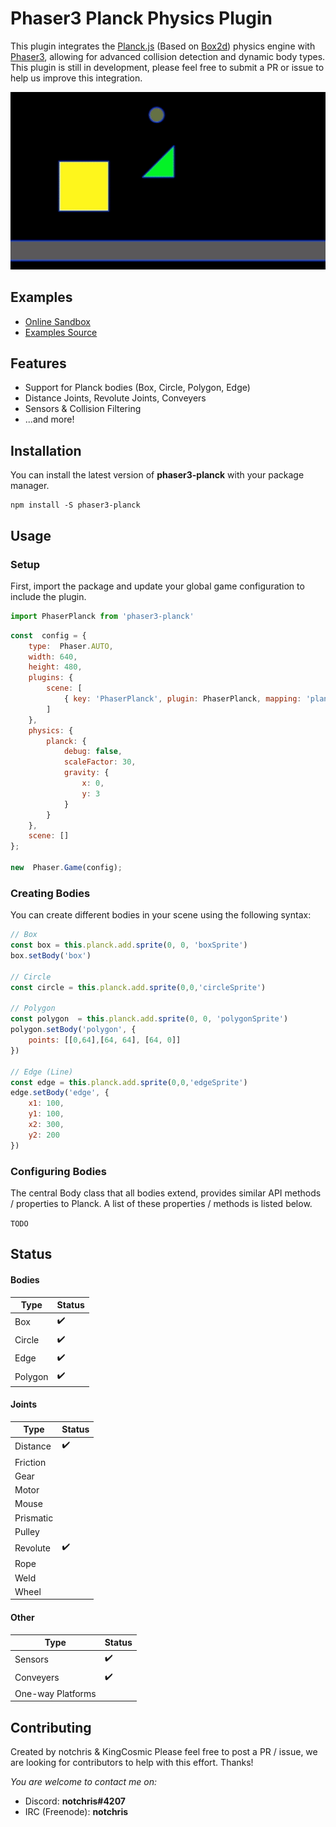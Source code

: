 # Phaser3 Planck Physics Plugin
This plugin integrates the [Planck.js](http://piqnt.com/planck.js/) (Based on [Box2d](http://box2d.org/documentation/)) physics engine with [Phaser3](https://phaser.io/phaser3), allowing for advanced collision detection and dynamic body types. This plugin is still in development, please feel free to submit a PR or issue to help us improve this integration.

![](./example.gif)

## Examples
* [Online Sandbox](https://notchris.net/phaser3-planck/)
* [Examples Source](https://github.com/notchris/phaser3-planck/tree/master/src/scenes)

## Features
* Support for Planck bodies (Box, Circle, Polygon, Edge)
* Distance Joints, Revolute Joints, Conveyers
* Sensors & Collision Filtering
* ...and more!

## Installation

You can install the latest version of **phaser3-planck** with your package manager.
```
npm install -S phaser3-planck
```

## Usage
### Setup

First, import the package and update your global game configuration to include the plugin.

```js
import PhaserPlanck from 'phaser3-planck'
```
```js
const  config = {
	type:  Phaser.AUTO,
    width: 640,
    height: 480,
    plugins: {
        scene: [
            { key: 'PhaserPlanck', plugin: PhaserPlanck, mapping: 'planck' }
        ]
    },
    physics: {
        planck: {
            debug: false,
            scaleFactor: 30,
            gravity: {
                x: 0,
                y: 3
            }
        }
    },
	scene: []
};

new  Phaser.Game(config);
```

### Creating Bodies

You can create different bodies in your scene using the following syntax:
```js
// Box
const box = this.planck.add.sprite(0, 0, 'boxSprite')
box.setBody('box')

// Circle
const circle = this.planck.add.sprite(0,0,'circleSprite')

// Polygon
const polygon  = this.planck.add.sprite(0, 0, 'polygonSprite')
polygon.setBody('polygon', {
    points: [[0,64],[64, 64], [64, 0]]
})

// Edge (Line)
const edge = this.planck.add.sprite(0,0,'edgeSprite')
edge.setBody('edge', {
    x1: 100,
    y1: 100,
    x2: 300,
    y2: 200
})
```

### Configuring Bodies
The central Body class that all bodies extend, provides similar API methods / properties to Planck. A list of these properties / methods is listed below.

``` TODO ```

## Status
#### Bodies
| Type | Status |
|--|--|
| Box | ✔️ |
| Circle | ✔️ |
| Edge | ✔️ |
| Polygon | ✔️ |

#### Joints
| Type | Status |
|--|--|
| Distance | ✔️ |
| Friction |  |
| Gear |  |
| Motor |  |
| Mouse |  |
| Prismatic |  |
| Pulley |  |
| Revolute | ✔️ |
| Rope |  |
| Weld |  |
| Wheel |  |

#### Other
| Type | Status |
|--|--|
| Sensors | ✔️ |
| Conveyers | ✔️ |
| One-way Platforms |  |


## Contributing
Created by notchris & KingCosmic
Please feel free to post a PR / issue, we are looking for contributors to help with this effort. Thanks!

*You are welcome to contact me on:*
* Discord: **notchris#4207**
* IRC (Freenode): **notchris**